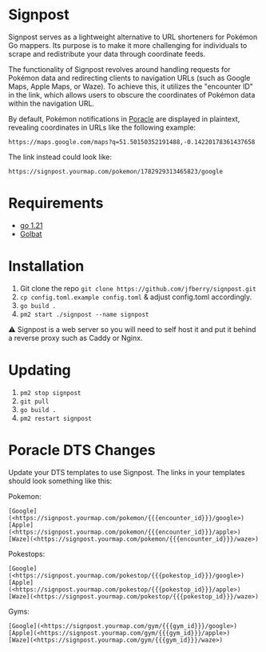 # Signpost
Signpost serves as a lightweight alternative to URL shorteners for Pokémon Go mappers. Its purpose is to make it more challenging for individuals to scrape and redistribute your data through coordinate feeds.

The functionality of Signpost revolves around handling requests for Pokémon data and redirecting clients to navigation URLs (such as Google Maps, Apple Maps, or Waze). To achieve this, it utilizes the "encounter ID" in the link, which allows users to obscure the coordinates of Pokémon data within the navigation URL.

By default, Pokémon notifications in [Poracle](https://github.com/KartulUdus/PoracleJS) are displayed in plaintext, revealing coordinates in URLs like the following example:
```
https://maps.google.com/maps?q=51.50150352191488,-0.14220178361437658
```

The link instead could look like: 
```
https://signpost.yourmap.com/pokemon/1782929313465823/google
```

# Requirements

* [go 1.21](https://go.dev/doc/install)
* [Golbat](https://github.com/UnownHash/Golbat)

# Installation

1. Git clone the repo `git clone https://github.com/jfberry/signpost.git`
2. `cp config.toml.example config.toml` & adjust config.toml accordingly.
3. `go build .`
4. `pm2 start ./signpost --name signpost`

⚠️ Signpost is a web server so you will need to self host it and put it behind a reverse proxy such as Caddy or Nginx.

# Updating
1.  `pm2 stop signpost`
1. `git pull`
3. `go build .`
3. `pm2 restart signpost`

# Poracle DTS Changes
Update your DTS templates to use Signpost. The links in your templates should look something like this:

Pokemon:
```
[Google](<https://signpost.yourmap.com/pokemon/{{{encounter_id}}}/google>)
[Apple](<https://signpost.yourmap.com/pokemon/{{{encounter_id}}}/apple>)
[Waze](<https://signpost.yourmap.com/pokemon/{{{encounter_id}}}/waze>)
```

Pokestops:
```
[Google](<https://signpost.yourmap.com/pokestop/{{{pokestop_id}}}/google>)
[Apple](<https://signpost.yourmap.com/pokestop/{{{pokestop_id}}}/apple>)
[Waze](<https://signpost.yourmap.com/pokestop/{{{pokestop_id}}}/waze>)
```

Gyms:
```
[Google](<https://signpost.yourmap.com/gym/{{{gym_id}}}/google>)
[Apple](<https://signpost.yourmap.com/gym/{{{gym_id}}}/apple>)
[Waze](<https://signpost.yourmap.com/gym/{{{gym_id}}}/waze>)
```
